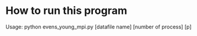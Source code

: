 # How to run this program
Usage: python evens_young_mpi.py [datafile name] [number of process] [p] 
